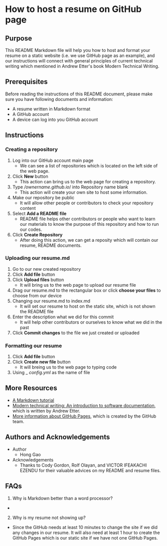 # How to host a resume on GitHub page

## Purpose
  
  This README Markdown file will help you how to host and format your resume on a static website (i.e. we use GitHub page as an example), and our instructions will connect with general principles of current technical writing which mentioned in Andrew Etter's book Modern Technical Writing.

## Prerequisites

  Before reading the instructions of this README document, please make sure you have following documents and information:
  - A resume written in Markdown format
  - A GitHub account 
  - A device can log into you GitHub account
  
## Instructions
  
### Creating a repository 
1. Log into our GitHub account main page
    - We can see a list of repositories which is located on the left side of the web page.
2. Click **New** button
    - This action can bring us to the web page for creating a repository.
3. Type */ownername.github.io*/ into Repository name blank
    - This action will create your own site to host some information.
4. Make our repository be public 
    - It will allow other people or contributors to check your repository content 
5. Select **Add a README file** 
    - README file helps other contributors or people who want to learn our materials to know the purpose of this repository and how to run our codes.
6. Click **Create Repository** 
    - After doing this action, we can get a reposity which will contain our resume, README documents.

### Uploading our resume.md  
 1. Go to our new created repository 
 2. Click **Add file** button 
 3. Click **Upload files** button
    - It will bring us to the web page to upload our resume file 
 4. Drag our resume.md to the rectangular box or
    click **choose your files** to choose from our device 
 5. Changing our resume.md to index.md 
    - It will set our resume to host on the static site, which is not shown the README file
 6. Enter the description what we did for this commit 
    - It will help other contributors or ourselves to know what we did in the past
 7. Click **Commit changes** to the file we just created or uploaded   
 
### Formatting our resume
1. Click **Add file** button 
2. Click **Create new file** button 
   - It will breing us to the web page to typing code
3. Using _ _config.yml_ as the name of file
### 

## More Resources
- [A Markdown tutorial][link 1]
- [Modern technical writing: An introduction to software documentation][link 2], which is written by Andrew Etter.
- [More information about GitHub Pages][link 3], which is created by the GitHub team.

[link 1]: https://www.markdowntutorial.com
[link 2]: https://www.amazon.ca/Modern-Technical-Writing-Introduction-Documentation-ebook/dp/B01A2QL9SS
[link 3]: https://docs.github.com/en/pages/getting-started-with-github-pages/about-github-pages

## Authors and Acknowledgements

- Author
  - Hong Gao
- Acknowledgements
  - Thanks to Cody Gordon, Rolf Olayan, and VICTOR IFEAKACHI EZENDU for their valuable advices on my README and resume files.

## FAQs
1. Why is Markdown better than a word processor?
  - 
2. Why is my resume not showing up?
  - Since the GitHub needs at least 10 minutes to change the site if we did any changes in our resume. It will also need at least 1 hour to create the GitHub Pages which is our static site if we have not one GitHub Pages.
